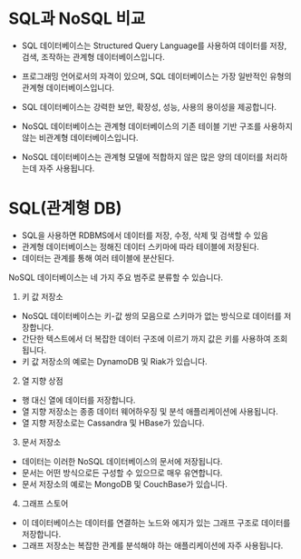 <h1> SQL과 NoSQL 비교 </h1>

- SQL 데이터베이스는 Structured Query Language를 사용하여 데이터를 저장, 검색, 조작하는 관계형 데이터베이스입니다.
- 프로그래밍 언어로서의 자격이 있으며, SQL 데이터베이스는 가장 일반적인 유형의 관계형 데이터베이스입니다.
- SQL 데이터베이스는 강력한 보안, 확장성, 성능, 사용의 용이성을 제공합니다.

- NoSQL 데이터베이스는 관계형 데이터베이스의 기존 테이블 기반 구조를 사용하지 않는 비관계형 데이터베이스입니다.
- NoSQL 데이터베이스는 관계형 모델에 적합하지 않은 많은 양의 데이터를 처리하는데 자주 사용됩니다.


<h1> SQL(관계형 DB) </h1>

- SQL을 사용하면 RDBMS에서 데이터를 저장, 수정, 삭제 및 검색할 수 있음
- 관계형 데이터베이스는 정해진 데이터 스키마에 따라 테이블에 저장된다.
- 데이터는 관계를 통해 여러 테이블에 분산된다.

NoSQL 데이터베이스는 네 가지 주요 범주로 분류할 수 있습니다.

1. 키 값 저장소

- NoSQL 데이터베이스는 키-값 쌍의 모음으로 스키마가 없는 방식으로 데이터를 저장합니다.
- 간단한 텍스트에서 더 복잡한 데이터 구조에 이르기 까지 값은 키를 사용하여 조회됩니다.
- 키 값 저장소의 예로는 DynamoDB 및 Riak가 있습니다.

2. 열 지향 상점

- 행 대신 열에 데이터를 저장합니다.
- 열 지향 저장소는 종종 데이터 웨어하우징 및 분석 애플리케이션에 사용됩니다.
- 열 지향 저장소로는 Cassandra 및 HBase가 있습니다.

3. 문서 저장소

- 데이터는 이러한 NoSQL 데이터베이스의 문서에 저장됩니다.
- 문서는 어떤 방식으로든 구성할 수 있으므로 매우 유연합니다.
- 문서 저장소의 예로는 MongoDB 및 CouchBase가 있습니다.

4. 그래프 스토어

- 이 데이터베이스는 데이터를 연결하는 노드와 에지가 있는 그래프 구조로 데이터를 저장합니다.
- 그래프 저장소는 복잡한 관계를 분석해야 하는 애플리케이션에 자주 사용됩니다.

